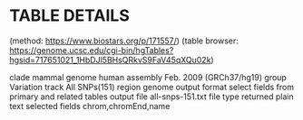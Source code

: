 # TABLE DETAILS
(method: https://www.biostars.org/p/171557/)
(table browser: https://genome.ucsc.edu/cgi-bin/hgTables?hgsid=717651021_1HbDJl5BHsQRkvS9FaV45qXQu02k)

clade	mammal
genome	human
assembly	Feb. 2009 (GRCh37/hg19)
group	Variation
track	All SNPs(151)
region	genome
output format	select fields from primary and related tables
output file	all-snps-151.txt
file type returned	plain text
selected fields	chrom,chromEnd,name
